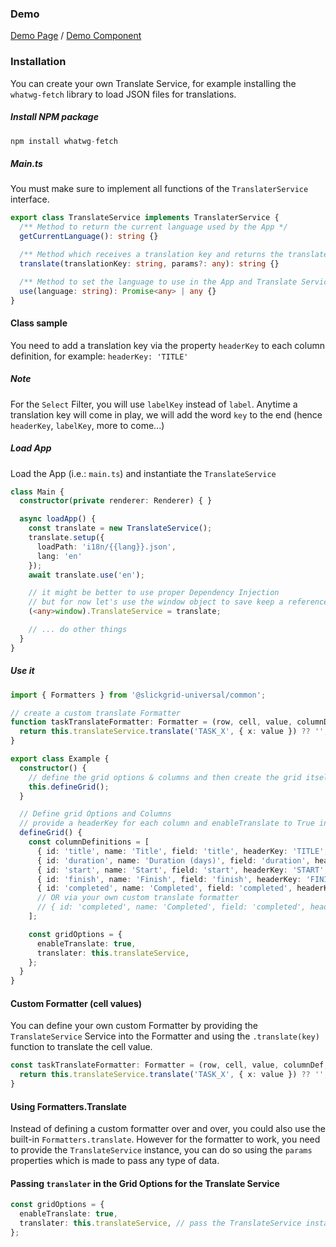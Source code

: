 ### Demo
[Demo Page](https://ghiscoding.github.io/slickgrid-universal/#/example07) / [Demo Component](https://github.com/ghiscoding/slickgrid-universal/blob/master/examples/vite-demo-vanilla-bundle/src/examples/example07.ts)

### Installation

You can create your own Translate Service, for example installing the `whatwg-fetch` library to load JSON files for translations.

##### Install NPM package

```ts
npm install whatwg-fetch
```

##### Main.ts

You must make sure to implement all functions of the `TranslaterService` interface.

```ts
export class TranslateService implements TranslaterService {
  /** Method to return the current language used by the App */
  getCurrentLanguage(): string {}

  /** Method which receives a translation key and returns the translated value from that key */
  translate(translationKey: string, params?: any): string {}

  /** Method to set the language to use in the App and Translate Service */
  use(language: string): Promise<any> | any {}
}
```

#### Class sample
You need to add a translation key via the property `headerKey` to each column definition, for example: `headerKey: 'TITLE'`

##### Note
For the `Select` Filter, you will use `labelKey` instead of `label`. Anytime a translation key will come in play, we will add the word `key` to the end (hence `headerKey`, `labelKey`, more to come...)

##### Load App

Load the App (i.e.: `main.ts`) and instantiate the `TranslateService`

```ts
class Main {
  constructor(private renderer: Renderer) { }

  async loadApp() {
    const translate = new TranslateService();
    translate.setup({
      loadPath: 'i18n/{{lang}}.json',
      lang: 'en'
    });
    await translate.use('en');

    // it might be better to use proper Dependency Injection
    // but for now let's use the window object to save keep a reference to our instantiated service
    (<any>window).TranslateService = translate;

    // ... do other things
  }
}
```

##### Use it

```ts
import { Formatters } from '@slickgrid-universal/common';

// create a custom translate Formatter
function taskTranslateFormatter: Formatter = (row, cell, value, columnDef, dataContext) => {
  return this.translateService.translate('TASK_X', { x: value }) ?? '';
}

export class Example {
  constructor() {
    // define the grid options & columns and then create the grid itself
    this.defineGrid();
  }

  // Define grid Options and Columns
  // provide a headerKey for each column and enableTranslate to True in GridOption
  defineGrid() {
    const columnDefinitions = [
      { id: 'title', name: 'Title', field: 'title', headerKey: 'TITLE', formatter: this.taskTranslateFormatter, sortable: true, minWidth: 100 },
      { id: 'duration', name: 'Duration (days)', field: 'duration', headerKey: 'DURATION', sortable: true, minWidth: 100 },
      { id: 'start', name: 'Start', field: 'start', headerKey: 'START', formatter: Formatters.dateIso, minWidth: 100 },
      { id: 'finish', name: 'Finish', field: 'finish', headerKey: 'FINISH', formatter: Formatters.dateIso, minWidth: 100 },
      { id: 'completed', name: 'Completed', field: 'completed', headerKey: 'COMPLETED', formatter: Formatters.translate, params: { i18n: this.translateService }, sortable: true, minWidth: 100 }
      // OR via your own custom translate formatter
      // { id: 'completed', name: 'Completed', field: 'completed', headerKey: 'COMPLETED', formatter: translateFormatter, sortable: true, minWidth: 100 }
    ];

    const gridOptions = {
      enableTranslate: true,
      translater: this.translateService,
    };
  }
}
```

#### Custom Formatter (cell values)

You can define your own custom Formatter by providing the `TranslateService` Service into the Formatter and using the `.translate(key)` function to translate the cell value.

```ts
const taskTranslateFormatter: Formatter = (row, cell, value, columnDef, dataContext, grid) => {
  return this.translateService.translate('TASK_X', { x: value }) ?? '';
}
```

#### Using Formatters.Translate
Instead of defining a custom formatter over and over, you could also use the built-in `Formatters.translate`. However for the formatter to work, you need to provide the `TranslateService` instance, you can do so using the `params` properties which is made to pass any type of data.

#### Passing `translater` in the Grid Options for the Translate Service

```ts
const gridOptions = {
  enableTranslate: true,
  translater: this.translateService, // pass the TranslateService instance to the grid
};
```
